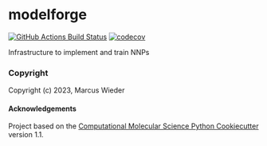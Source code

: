 modelforge
==============================
[//]: # (Badges)
[![GitHub Actions Build Status](https://github.com/REPLACE_WITH_OWNER_ACCOUNT/modelforge/workflows/CI/badge.svg)](https://github.com/REPLACE_WITH_OWNER_ACCOUNT/modelforge/actions?query=workflow%3ACI)
[![codecov](https://codecov.io/gh/REPLACE_WITH_OWNER_ACCOUNT/modelforge/branch/main/graph/badge.svg)](https://codecov.io/gh/REPLACE_WITH_OWNER_ACCOUNT/modelforge/branch/main)


Infrastructure to implement and train NNPs

### Copyright

Copyright (c) 2023, Marcus Wieder


#### Acknowledgements
 
Project based on the 
[Computational Molecular Science Python Cookiecutter](https://github.com/molssi/cookiecutter-cms) version 1.1.
